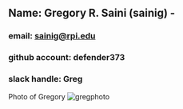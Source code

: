 ## Name: Gregory R. Saini (sainig) - 
### email: sainig@rpi.edu
### github account: defender373
### slack handle: Greg
Photo of Gregory ![gregphoto](https://user-images.githubusercontent.com/17090994/53929987-aa9c0a80-405d-11e9-96a5-33f4cfacdb14.PNG)

